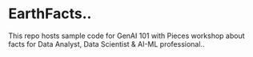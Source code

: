 # EarthFacts..
This repo hosts sample code for GenAI 101 with Pieces workshop about facts for Data Analyst, Data Scientist & AI-ML professional..
